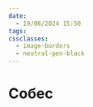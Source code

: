 ```yaml
---
date:
  - 19/06/2024 15:50
tags: 
cssclasses:
  - image-borders
  - neutral-pen-black
---
```

# Собес
